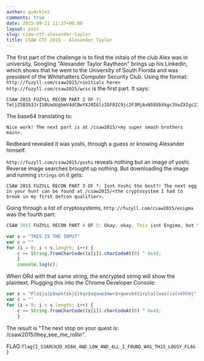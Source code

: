 ```yaml
---
author: qu4ckles
comments: true
date: 2015-09-21 11:37+00:00
layout: post
slug: csaw-ctf-alexander-taylor
title: CSAW CTF 2015 - Alexander Taylor
---
```


The first part of the challenge is to find the initals of the club Alex was in university. Googling "Alexander Taylor Raytheon" brings up his LinkedIn, which shows that he went to the University of South Florida and was president of the Whitehatters Computer Security Club. Using the format:
`http://fuzyll.com/csaw2015/<initials here>`
`http://fuzyll.com/csaw2015/wcsc` is the first part. It says:

```
CSAW 2015 FUZYLL RECON PART 2 OF ?: TmljZSB3b3JrISBUaGUgbmV4dCBwYXJ0IGlzIGF0IC9jc2F3MjAxNS88bXkgc3VwZXIgc21hc2ggYnJvdGhlcnMgbWFpbj4uCg==
```

The base64 translating to:

```
Nice work! The next part is at /csaw2015/<my super smash brothers main>.
```

Redbeard revealed it was yoshi, through a guess or knowing Alexander himself.

`http://fuzyll.com/csaw2015/yoshi` reveals nothing but an image of yoshi. Reverse image searches brought up nothing. But downloading the image and running `strings` on it gets:

```
CSAW 2015 FUZYLL RECON PART 3 OF ?: Isnt Yoshi the best?! The next egg in your hunt can be found at /csaw2015/<the cryptosystem I had to break in my first defcon qualifier>.
```

Going through a list of cryptosystems, `http://fuzyll.com/csaw2015/enigma` was the fourth part:

```javascript
CSAW 2015 FUZYLL RECON PART 4 OF 5: Okay, okay. This isnt Engima, but the next location was "encrypted" with the JavaScript below: Pla$ja|p$wpkt$kj$}kqv$uqawp$mw>$+gwes6451+pla}[waa[ia[vkhhmj

var s = "THIS IS THE INPUT"
var c = ""
for (i = 0; i < s.length; i++) {
    c += String.fromCharCode((s[i]).charCodeAt(0) ^ 0x4);
    }
    console.log(c);
```

When ORd with that same string, the encrypted string will show the plaintext. Plugging this into the Chrome Developer Console:

```javascript
var s = "Pla$ja|p$wpkt$kj$}kqv$uqawp$mw>$+gwes6451+pla}[waa[ia[vkhhmj"
var c = ""
for (i = 0; i < s.length; i++) {
    c += String.fromCharCode((s[i]).charCodeAt(0) ^ 0x4);
    }
```

The result is "The next stop on your quest is: /csaw2015/they_see_me_rollin".

FLAG:`flag{I_S3ARCH3D_HI6H_4ND_L0W_4ND_4LL_I_F0UND_W4S_TH1S_L0USY_FL4G}`
